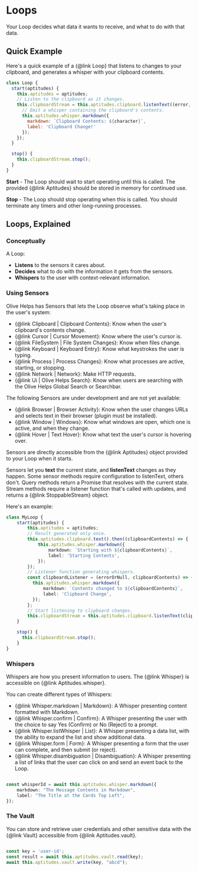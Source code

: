 # Loops

Your Loop decides what data it wants to receive, and what to do with that data.

## Quick Example

Here's a quick example of a {@link Loop} that listens to changes to your clipboard, and generates a whisper with your clipboard contents.

```javascript
class Loop {
  start(aptitudes) {
    this.aptitudes = aptitudes;
    // Listen to the clipboard as it changes.
    this.clipboardStream = this.aptitudes.clipboard.listenText((error, character) => {
      // Emit a whisper containing the clipboard's contents.
      this.aptitudes.whisper.markdown({
        markdown: `Clipboard Contents: ${character}`,
        label: 'Clipboard Change!'
      });
    });
  }

  stop() {
    this.clipboardStream.stop();
  }
}
```

**Start** - The Loop should wait to start operating until this is called. The provided {@link Aptitudes} should be stored in memory for continued use.

**Stop** - The Loop should stop operating when this is called. You should terminate any timers and other long-running processes.


## Loops, Explained

### Conceptually

A Loop:
 
- **Listens** to the sensors it cares about.
- **Decides** what to do with the information it gets from the sensors.
- **Whispers** to the user with context-relevant information.

### Using Sensors

Olive Helps has Sensors that lets the Loop observe what's taking place in the user's system:

- {@link Clipboard | Clipboard Contents}: Know when the user's clipboard's contents change.
- {@link Cursor | Cursor Movement}: Know where the user's cursor is.
- {@link FileSystem | File System Changes}: Know when files change.
- {@link Keyboard | Keyboard Entry}: Know what keystrokes the user is typing.
- {@link Process | Process Changes}: Know what processes are active, starting, or stopping.
- {@link Network | Network}: Make HTTP requests.
- {@link Ui | Olive Helps Search}: Know when users are searching with the Olive Helps Global Search or Searchbar.

The following Sensors are under development and are not yet available:

- {@link Browser | Browser Activity}: Know when the user changes URLs and selects text in their browser (plugin must be installed).
- {@link Window | Windows}: Know what windows are open, which one is active, and when they change.
- {@link Hover | Text Hover}: Know what text the user's cursor is hovering over.

Sensors are directly accessible from the {@link Aptitudes} object provided to your Loop when it starts.

Sensors let you **text** the current state, and **listenText** changes as they happen. Some sensor methods require configuration to listenText, others don't. Query methods return a Promise that resolves with the current state. Stream methods require a listener function that's called with updates, and returns a {@link StoppableStream} object.

Here's an example:

```typescript
class MyLoop {
    start(aptitudes) {
        this.aptitudes = aptitudes;
        // Result generated only once.
        this.aptitudes.clipboard.text().then((clipboardContents) => {
            this.aptitudes.whisper.markdown({
                markdown: `Starting with ${clipboardContents}`,
                label: 'Starting Contents',
            });
        });
        // Listener function generating whispers.
        const clipboardListener = (errorOrNull, clipboardContents) => {
          this.aptitudes.whisper.markdown({
              markdown: `Contents changed to ${clipboardContents}`,
              label: 'Clipboard Change',
          });
        };   
        // Start listening to clipboard changes.
        this.clipboardStream = this.aptitudes.clipboard.listenText(clipboardListener);
    }

    stop() {
      this.clipboardStream.stop();
    }
}

```

### Whispers

Whispers are how you present information to users. The {@link Whisper} is accessible on {@link Aptitudes.whisper}.

You can create different types of Whispers:

- {@link Whisper.markdown | Markdown}: A Whisper presenting content formatted with Markdown.
- {@link Whisper.confirm | Confirm}: A Whisper presenting the user with the choice to say Yes (Confirm) or No (Reject) to a prompt.
- {@link Whisper.listWhisper | List}: A Whisper presenting a data list, with the ability to expand the list and show additional data.
- {@link Whisper.form | Form}: A Whisper presenting a form that the user can complete, and then submit (or reject).
- {@link Whisper.disambiguation | Disambiguation}: A Whisper presenting a list of links that the user can click on and send an event back to the Loop.


```typescript

const whisperId = await this.aptitudes.whisper.markdown({
    markdown: "The Message Contents in Markdown",
    label: "The Title at the Cards Top Left",
});
```

### The Vault

You can store and retrieve user credentials and other sensitive data with the {@link Vault} accessible from {@link Aptitudes.vault}.

```javascript

const key = 'user-id';
const result = await this.aptitudes.vault.read(key);
await this.aptitudes.vault.write(key, "abcd");
```